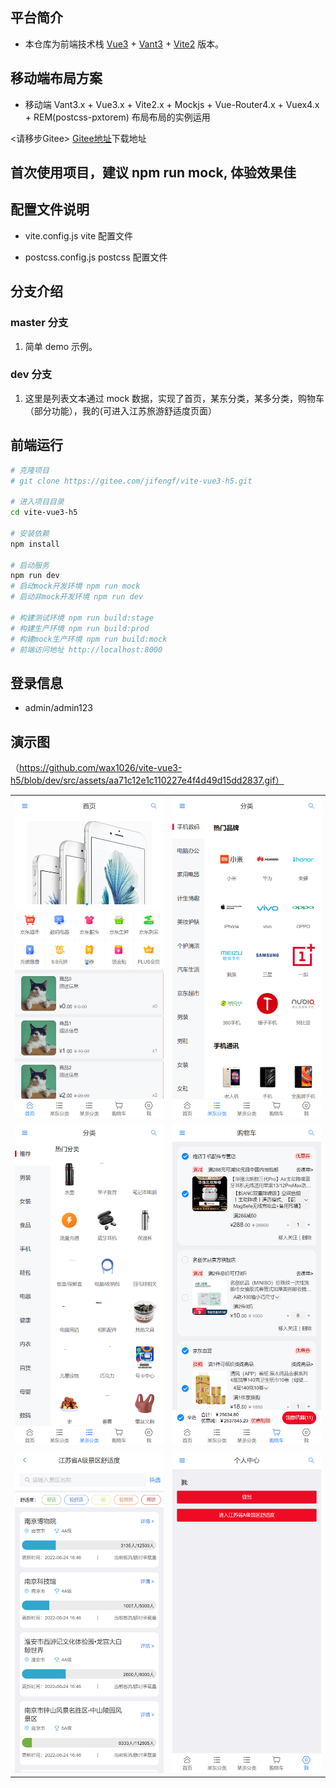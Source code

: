 ## 平台简介

- 本仓库为前端技术栈 [Vue3](https://v3.cn.vuejs.org) + [Vant3](https://vant-contrib.gitee.io/vant/v3/#/zh-CN) + [Vite2](https://cn.vitejs.dev) 版本。

## 移动端布局方案

- 移动端 Vant3.x + Vue3.x + Vite2.x + Mockjs + Vue-Router4.x + Vuex4.x + REM(postcss-pxtorem) 布局布局的实例运用

<请移步Gitee>
[Gitee地址](https://gitee.com/jifengf/vite-vue3-h5.git)下载地址


## 首次使用项目，建议 npm run mock, 体验效果佳

## 配置文件说明

- vite.config.js
  vite 配置文件

- postcss.config.js
  postcss 配置文件

## 分支介绍

### master 分支

1. 简单 demo 示例。

### dev 分支

1. 这里是列表文本通过 mock 数据，实现了首页，某东分类，某多分类，购物车（部分功能），我的(可进入江苏旅游舒适度页面）

## 前端运行

```bash
# 克隆项目
# git clone https://gitee.com/jifengf/vite-vue3-h5.git

# 进入项目目录
cd vite-vue3-h5

# 安装依赖
npm install

# 启动服务
npm run dev
# 启动mock开发环境 npm run mock
# 启动非mock开发环境 npm run dev

# 构建测试环境 npm run build:stage
# 构建生产环境 npm run build:prod
# 构建mock生产环境 npm run build:mock
# 前端访问地址 http://localhost:8000
```

## 登录信息

- admin/admin123

## 演示图

（https://github.com/wax1026/vite-vue3-h5/blob/dev/src/assets/aa71c12e1c110227e4f4d49d15dd2837.gif）


<table>
    <tr>
        <td><img src="https://github.com/wax1026/vite-vue3-h5/blob/dev/src/assets/%E5%BE%AE%E4%BF%A1%E6%88%AA%E5%9B%BE_20220624164621.png"/></td>
        <td><img src="https://github.com/wax1026/vite-vue3-h5/blob/dev/src/assets/%E5%BE%AE%E4%BF%A1%E6%88%AA%E5%9B%BE_20220624164630.png"/></td>
    </tr>
    <tr>
        <td><img src="https://github.com/wax1026/vite-vue3-h5/blob/dev/src/assets/%E5%BE%AE%E4%BF%A1%E6%88%AA%E5%9B%BE_20220624164636.png"/></td>
        <td><img src="https://github.com/wax1026/vite-vue3-h5/blob/dev/src/assets/%E5%BE%AE%E4%BF%A1%E6%88%AA%E5%9B%BE_20220624164649.png"/></td>
    </tr>
     <tr>
        <td><img src="https://github.com/wax1026/vite-vue3-h5/blob/dev/src/assets/%E5%BE%AE%E4%BF%A1%E6%88%AA%E5%9B%BE_20220624164703.png"/></td>
        <td><img src="https://github.com/wax1026/vite-vue3-h5/blob/dev/src/assets/%E5%BE%AE%E4%BF%A1%E6%88%AA%E5%9B%BE_20220624165508.png"/></td>
    </tr>
  </table>
